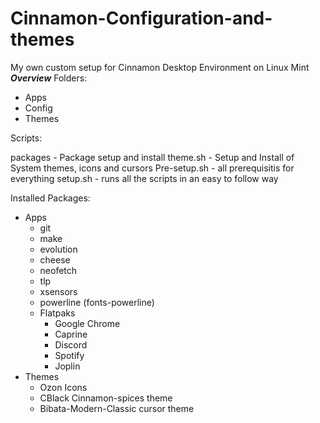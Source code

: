 # Cinnamon-Configuration-and-themes
My own custom setup for Cinnamon Desktop Environment on Linux Mint
*****************Overview*****************
Folders:
- Apps
- Config
- Themes

Scripts:

packages - Package setup and install
theme.sh - Setup and Install of System themes, icons and cursors
Pre-setup.sh - all prerequisitis for everything
setup.sh - runs all the scripts in an easy to follow way

Installed Packages:
- Apps
  - git 
  - make 
  - evolution
  - cheese 
  - neofetch 
  - tlp
  - xsensors 
  - powerline (fonts-powerline)
  - Flatpaks
     - Google Chrome
     - Caprine
     - Discord
     - Spotify
     - Joplin
- Themes
  - Ozon Icons
  - CBlack Cinnamon-spices theme
  - Bibata-Modern-Classic cursor theme

